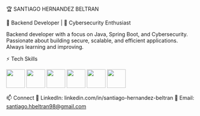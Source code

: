 🏆 SANTIAGO HERNANDEZ BELTRAN

🚀 Backend Developer | 🔐 Cybersecurity Enthusiast

Backend developer with a focus on Java, Spring Boot, and Cybersecurity. Passionate about building secure, scalable, and efficient applications. Always learning and improving.

⚡ Tech Skills

<p align="left">
  <img src="https://cdn.jsdelivr.net/gh/devicons/devicon/icons/java/java-original.svg" width="50" height="50"/>
  <img src="https://cdn.jsdelivr.net/gh/devicons/devicon/icons/mongodb/mongodb-original.svg" width="50" height="50"/>
  <img src="https://cdn.jsdelivr.net/gh/devicons/devicon/icons/mysql/mysql-original.svg" width="50" height="50"/>
  <img src="https://cdn.jsdelivr.net/gh/devicons/devicon@latest/icons/spring/spring-original.svg" width="50" height="50">
  <img src="https://cdn.jsdelivr.net/gh/devicons/devicon@latest/icons/maven/maven-plain.svg" width="50" height="50">
  <img src="https://cdn.jsdelivr.net/gh/devicons/devicon@latest/icons/linux/linux-original.svg" width="50" height="50">        
</p>
                              

📫 Connect
🔗 LinkedIn: linkedin.com/in/santiago-hernandez-beltran
📧 Email: santiago.hbeltran98@gmail.com
